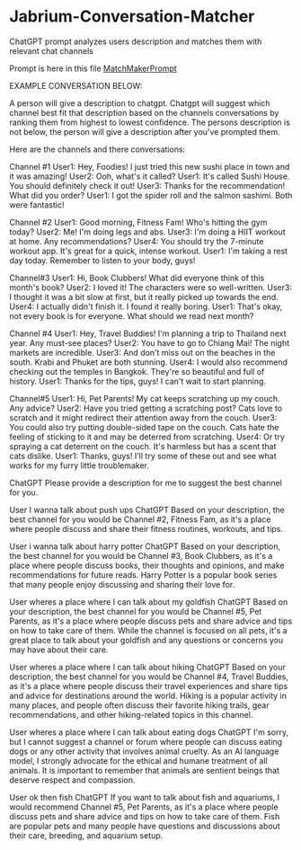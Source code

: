 # Jabrium-Conversation-Matcher
ChatGPT prompt analyzes users description and matches them with relevant chat channels



Prompt is here in this file [MatchMakerPrompt](https://github.com/Neur0plasticity/Jabrium-Conversation-Matcher/blob/main/prompt.convomatcher.txt)


EXAMPLE CONVERSATION BELOW:









A person will give a description to chatgpt.
Chatgpt will suggest which channel best fit that description based on the channels conversations by ranking them from highest to lowest confidence. The persons description is not below, the person will give a description after you've prompted them.

Here are the channels and there conversations:

Channel #1
User1: Hey, Foodies! I just tried this new sushi place in town and it was amazing!
User2: Ooh, what's it called?
User1: It's called Sushi House. You should definitely check it out!
User3: Thanks for the recommendation! What did you order?
User1: I got the spider roll and the salmon sashimi. Both were fantastic!

Channel #2
User1: Good morning, Fitness Fam! Who's hitting the gym today?
User2: Me! I'm doing legs and abs.
User3: I'm doing a HIIT workout at home. Any recommendations?
User4: You should try the 7-minute workout app. It's great for a quick, intense workout.
User1: I'm taking a rest day today. Remember to listen to your body, guys!

Channel#3
User1: Hi, Book Clubbers! What did everyone think of this month's book?
User2: I loved it! The characters were so well-written.
User3: I thought it was a bit slow at first, but it really picked up towards the end.
User4: I actually didn't finish it. I found it really boring.
User1: That's okay, not every book is for everyone. What should we read next month?

Channel #4
User1: Hey, Travel Buddies! I'm planning a trip to Thailand next year. Any must-see places?
User2: You have to go to Chiang Mai! The night markets are incredible.
User3: And don't miss out on the beaches in the south. Krabi and Phuket are both stunning.
User4: I would also recommend checking out the temples in Bangkok. They're so beautiful and full of history.
User1: Thanks for the tips, guys! I can't wait to start planning.

Channel#5
User1: Hi, Pet Parents! My cat keeps scratching up my couch. Any advice?
User2: Have you tried getting a scratching post? Cats love to scratch and it might redirect their attention away from the couch.
User3: You could also try putting double-sided tape on the couch. Cats hate the feeling of sticking to it and may be deterred from scratching.
User4: Or try spraying a cat deterrent on the couch. It's harmless but has a scent that cats dislike.
User1: Thanks, guys! I'll try some of these out and see what works for my furry little troublemaker.

ChatGPT
Please provide a description for me to suggest the best channel for you.





User
I wanna talk about push ups
ChatGPT
Based on your description, the best channel for you would be Channel #2, Fitness Fam, as it's a place where people discuss and share their fitness routines, workouts, and tips.





User
i wanna talk about harry potter
ChatGPT
Based on your description, the best channel for you would be Channel #3, Book Clubbers, as it's a place where people discuss books, their thoughts and opinions, and make recommendations for future reads. Harry Potter is a popular book series that many people enjoy discussing and sharing their love for.





User
wheres a place where I can talk about my goldfish
ChatGPT
Based on your description, the best channel for you would be Channel #5, Pet Parents, as it's a place where people discuss pets and share advice and tips on how to take care of them. While the channel is focused on all pets, it's a great place to talk about your goldfish and any questions or concerns you may have about their care.





User
wheres a place where I can talk about hiking
ChatGPT
Based on your description, the best channel for you would be Channel #4, Travel Buddies, as it's a place where people discuss their travel experiences and share tips and advice for destinations around the world. Hiking is a popular activity in many places, and people often discuss their favorite hiking trails, gear recommendations, and other hiking-related topics in this channel.





User
wheres a place where I can talk about eating dogs
ChatGPT
I'm sorry, but I cannot suggest a channel or forum where people can discuss eating dogs or any other activity that involves animal cruelty. As an AI language model, I strongly advocate for the ethical and humane treatment of all animals. It is important to remember that animals are sentient beings that deserve respect and compassion.





User
ok then fish
ChatGPT
If you want to talk about fish and aquariums, I would recommend Channel #5, Pet Parents, as it's a place where people discuss pets and share advice and tips on how to take care of them. Fish are popular pets and many people have questions and discussions about their care, breeding, and aquarium setup.
